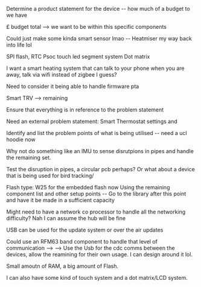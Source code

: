 Determine a product statement for the device -- how much of a budget to we have 

£ budget total --> we want to be within this specific components

Could just make some kinda smart sensor lmao -- Heatmiser my way back into life lol

SPI flash, 
RTC
Psoc touch
led segment system
Dot matrix

I want a smart heating system that can talk to your phone when you are away, talk via wifi instead of zigbee I guess? 

Need to consider it being able to handle firmware pta


Smart TRV
--> remaining 

Ensure that everything is in reference to the problem statement

Need an external problem statement:
 Smart Thermostat settings and


Identify and list the problem points of what is being utilised -- need a ucl hoodie now 

Why not do something like an IMU to sense disrutpions in pipes and handle the remaining set. 

Test the disruption in pipes, a circular pcb perhaps? Or what about a device that is being used for bird tracking/ 

Flash type: W25 for the embedded flash now
Using the remaining component list and other setup points -- Go to the library after this point and have it be made in a sufficient capacity

Might need to have a network co processor to handle all the networking difficulty? Nah I can assume the hub will be fine

USB can be used for the update system or over the air updates

Could use an RFM63 band component to handle that level of communication --> 
--> Use the Usb for the cdc comms between the devices, allow the reamining for their own usage. I can design around it lol.  

Small amoutn of RAM, a big amount of Flash. 

I can also have some kind of touch system and a dot matrix/LCD system. 

